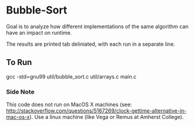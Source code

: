 # Bubble-Sort

Goal is to analyze how different implementations of the same algorithm can have an impact on runtime. 

The results are printed tab deliniated, with each run in a separate line.

## To Run
gcc -std=gnu99 util/bubble_sort.c util/arrays.c main.c

### Side Note
This code does not run on MacOS X machines (see: http://stackoverflow.com/questions/5167269/clock-gettime-alternative-in-mac-os-x). Use a linux machine (like Vega or Remus at Amherst College).